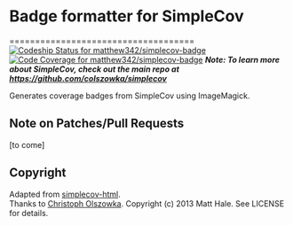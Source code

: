# Badge formatter for SimpleCov
====================================
[ ![Codeship Status for matthew342/simplecov-badge](https://www.codeship.io/projects/c46ee0e0-9da1-0130-7a9e-0e0ae47480c0/status?branch=master)](https://www.codeship.io/projects/3367)
[ ![Code Coverage for matthew342/simplecov-badge](http://http://matthew342.github.io/simplecov-badge/coverage/coverage-badge.png)](http://matthew342.github.io/simplecov-badge/coverage/index.html)
***Note: To learn more about SimpleCov, check out the main repo at https://github.com/colszowka/simplecov***

Generates coverage badges from SimpleCov using ImageMagick.


Note on Patches/Pull Requests
-----------------------------

\[to come\]


Copyright
---------
Adapted from [simplecov-html](https://github.com/colszowka/simplecov-html).  
Thanks to [Christoph Olszowka](https://github.com/colszowka).
Copyright (c) 2013 Matt Hale. See LICENSE for details.
